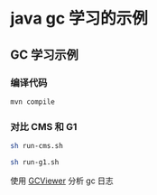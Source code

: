 # java gc 学习的示例

## GC 学习示例

### 编译代码

```bash
mvn compile
```

### 对比 CMS 和 G1

```bash
sh run-cms.sh

sh run-g1.sh
```

使用 [GCViewer](https://github.com/chewiebug/GCViewer) 分析 gc 日志